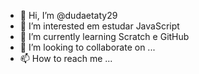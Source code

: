 - 👋 Hi, I’m @dudaetaty29
- 👀 I’m interested em estudar JavaScript
- 🌱 I’m currently learning Scratch e GitHub
- 💞️ I’m looking to collaborate on ...
- 📫 How to reach me ...

<!---
dudaetaty29/dudaetaty29 is a ✨ special ✨ repository because its `README.md` (this file) appears on your GitHub profile.
You can click the Preview link to take a look at your changes.
--->
